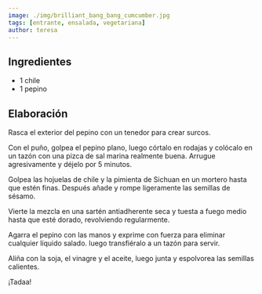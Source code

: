 ```yaml
---
image: ./img/brilliant_bang_bang_cumcumber.jpg
tags: [entrante, ensalada, vegetariana]
author: teresa
---
```


## Ingredientes

- 1 chile
- 1 pepino

## Elaboración

Rasca el exterior del pepino con un tenedor para crear surcos.

Con el puño, golpea el pepino plano, luego córtalo en rodajas y colócalo en un tazón con una pizca
de sal marina realmente buena. Arrugue agresivamente y déjelo por 5 minutos.

Golpea las hojuelas de chile y la pimienta de Sichuan en un mortero hasta que estén finas. Después
añade y rompe ligeramente las semillas de sésamo.

Vierte la mezcla en una sartén antiadherente seca y tuesta a fuego medio hasta que esté dorado,
revolviendo regularmente.

Agarra el pepino con las manos y exprime con fuerza para eliminar cualquier líquido salado. luego
transfiéralo a un tazón para servir.

Aliña con la soja, el vinagre y el aceite, luego junta y espolvorea las semillas calientes.

¡Tadaa!
